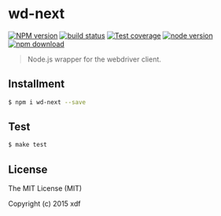 wd-next
=======

[![NPM version][npm-image]][npm-url]
[![build status][travis-image]][travis-url]
[![Test coverage][coveralls-image]][coveralls-url]
[![node version][node-image]][node-url]
[![npm download][download-image]][download-url]

[npm-image]: https://img.shields.io/npm/v/wd-next.svg?style=flat-square
[npm-url]: https://npmjs.org/package/wd-next
[travis-image]: https://img.shields.io/travis/xudafeng/wd-next.svg?style=flat-square
[travis-url]: https://travis-ci.org/xudafeng/wd-next
[coveralls-image]: https://img.shields.io/coveralls/xudafeng/wd-next.svg?style=flat-square
[coveralls-url]: https://coveralls.io/r/xudafeng/macaca-wd-next?branch=master
[node-image]: https://img.shields.io/badge/node.js-%3E=_0.10-green.svg?style=flat-square
[node-url]: http://nodejs.org/download/
[download-image]: https://img.shields.io/npm/dm/wd-next.svg?style=flat-square
[download-url]: https://npmjs.org/package/wd-next

> Node.js wrapper for the webdriver client.

## Installment

```bash
$ npm i wd-next --save
```

## Test

```bash
$ make test
```

## License

The MIT License (MIT)

Copyright (c) 2015 xdf
